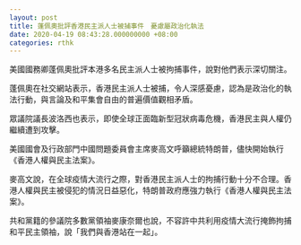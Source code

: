 ```yaml
---
layout: post
title: 蓬佩奧批評香港民主派人士被捕事件　憂慮屬政治化執法
date: 2020-04-19 08:43:28.000000000 +08:00
categories: rthk
---
```


美國國務卿蓬佩奧批評本港多名民主派人士被拘捕事件，說對他們表示深切關注。

蓬佩奧在社交網站表示，香港民主派人士被捕，令人深感憂慮，認為是政治化的執法行動，與言論及和平集會自由的普遍價值觀相矛盾。

眾議院議長波洛西也表示，即使全球正面臨新型冠狀病毒危機，香港民主與人權仍繼續遭到攻擊。

美國國會及行政部門中國問題委員會主席麥高文呼籲總統特朗普，儘快開始執行《香港人權與民主法案》。

麥高文說，在全球疫情大流行之際，對香港民主派人士的拘捕行動十分不合理。香港人權與民主被侵犯的情況日益惡化，特朗普政府應強力執行《香港人權與民主法案》。

共和黨籍的參議院多數黨領袖麥康奈爾也說，不容許中共利用疫情大流行掩飾拘捕和平民主領袖，說「我們與香港站在一起」。

